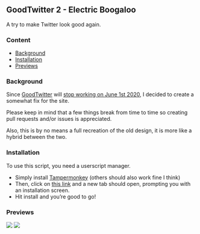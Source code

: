 ## GoodTwitter 2 - Electric Boogaloo

A try to make Twitter look good again.

### Content
- [Background](#background)
- [Installation](#installation)
- [Previews](#previews)


### Background
Since [GoodTwitter](https://github.com/ZusorCode/GoodTwitter) will [stop working on June 1st 2020](https://twitter.com/ZusorOW/status/1258885451055800320), I decided to create a somewhat fix for the site.

Please keep in mind that a few things break from time to time so creating pull requests and/or issues is appreciated.

Also, this is by no means a full recreation of the old design, it is more like a hybrid between the two.

### Installation
To use this script, you need a userscript manager.

- Simply install [Tampermonkey](https://chrome.google.com/webstore/detail/tampermonkey/dhdgffkkebhmkfjojejmpbldmpobfkfo) (others should also work fine I think)
- Then, click on [this link](https://github.com/Bl4Cc4t/GoodTwitter2/raw/master/twitter.gt2eb.user.js) and a new tab should open, prompting you with an installation screen.
- Hit install and you’re good to go!


### Previews
![](https://i.imgur.com/7GQe1AE.png)
![](https://i.imgur.com/ZdHD5nS.png)
